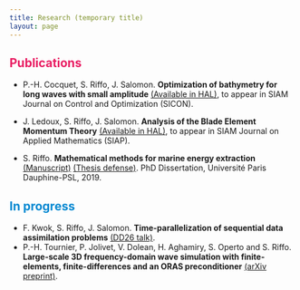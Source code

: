 ```yaml
---
title: Research (temporary title)
layout: page
---
```


## <strong style="color:#E91E63">Publications</strong>

+ P.-H. Cocquet, S. Riffo, J. Salomon. 
**Optimization of bathymetry for long waves with small amplitude** 
<a href="https://hal.archives-ouvertes.fr/hal-02511976" target="_blank">(Available in HAL)</a>,	to appear in SIAM Journal on Control and Optimization (SICON).
+ J. Ledoux, S. Riffo, J. Salomon. 
**Analysis of the Blade Element Momentum Theory** 
<a href="https://hal.archives-ouvertes.fr/hal-02550763" target="_blank">(Available in HAL)</a>, to appear in SIAM Journal on Applied Mathematics (SIAP).

+ S. Riffo. 
**Mathematical methods for marine energy extraction** 
<a href="https://tel.archives-ouvertes.fr/tel-02446450" target="_blank">(Manuscript)</a> 
<a href="https://sebastianriffo.github.io/docs/slides/2019-10_defense_SRR.pdf" target="_blank">(Thesis defense)</a>. PhD Dissertation, Université Paris Dauphine-PSL, 2019.


## <strong style="color:#0288D1">In progress</strong>

+ F. Kwok, S. Riffo, J. Salomon. 
**Time-parallelization of sequential data assimilation problems**
<a href="https://sebastianriffo.github.io/docs/slides/2020-12-DD26_SRR.pdf" target="_blank">(DD26 talk)</a>.
+ P.-H. Tournier, P. Jolivet, V. Dolean, H. Aghamiry, S. Operto and S. Riffo. 
**Large-scale 3D frequency-domain wave simulation with finite-elements, finite-differences and an ORAS preconditioner** 
<a href="https://arxiv.org/abs/2103.14921" target="_blank">(arXiv preprint)</a>.
					
